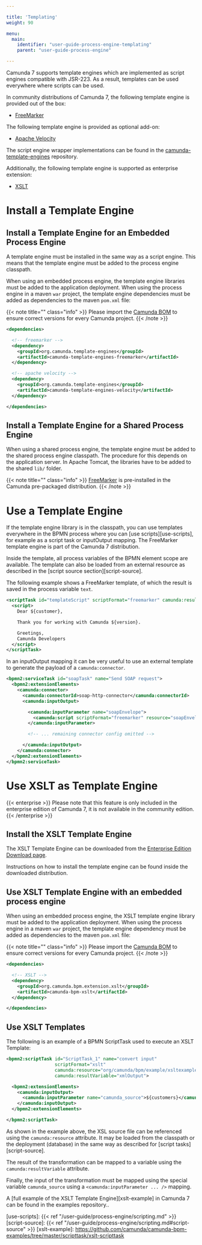 ```yaml
---

title: 'Templating'
weight: 90

menu:
  main:
    identifier: "user-guide-process-engine-templating"
    parent: "user-guide-process-engine"

---
```



Camunda 7 supports template engines which are implemented as script engines compatible with
JSR-223. As a result, templates can be used everywhere where scripts can be used.

In community distributions of Camunda 7, the following template engine is provided out of the
box:

* [FreeMarker][freemarker]

The following template engine is provided as optional add-on:

* [Apache Velocity][velocity]

The script engine wrapper implementations can be found in the
[camunda-template-engines][camunda-template-engines] repository.

Additionally, the following template engine is supported as enterprise extension:

* [XSLT](/enterprise/download/#additional-information)


# Install a Template Engine

## Install a Template Engine for an Embedded Process Engine

A template engine must be installed in the same way as a script engine. This means that the template
engine must be added to the process engine classpath.

When using an embedded process engine, the template engine libraries must be added to the
application deployment. When using the process engine in a maven `war` project, the template engine
dependencies must be added as dependencies to the maven `pom.xml` file:

{{< note title="" class="info" >}}
  Please import the [Camunda BOM](/get-started/apache-maven/) to ensure correct versions for every Camunda project.
{{< /note >}}

```xml
<dependencies>

  <!-- freemarker -->
  <dependency>
    <groupId>org.camunda.template-engines</groupId>
    <artifactId>camunda-template-engines-freemarker</artifactId>
  </dependency>

  <!-- apache velocity -->
  <dependency>
    <groupId>org.camunda.template-engines</groupId>
    <artifactId>camunda-template-engines-velocity</artifactId>
  </dependency>

</dependencies>
```


## Install a Template Engine for a Shared Process Engine

When using a shared process engine, the template engine must be added to the shared process engine
classpath. The procedure for this depends on the application server. In Apache Tomcat, the
libraries have to be added to the shared `lib/` folder.

{{< note title="" class="info" >}}
  [FreeMarker](http://freemarker.org/) is pre-installed in the Camunda pre-packaged distribution.
{{< /note >}}


# Use a Template Engine

If the template engine library is in the classpath, you can use templates everywhere in the BPMN
process where you can [use scripts][use-scripts], for example as a script task or inputOutput mapping.
The FreeMarker template engine is part of the Camunda 7 distribution.

Inside the template, all process variables of the BPMN element scope are available. The
template can also be loaded from an external resource as described in the [script source
section][script-source].

The following example shows a FreeMarker template, of which the result is saved in the process variable
`text`.

```xml
<scriptTask id="templateScript" scriptFormat="freemarker" camunda:resultVariable="text">
  <script>
    Dear ${customer},

    Thank you for working with Camunda ${version}.

    Greetings,
    Camunda Developers
  </script>
</scriptTask>
```

In an inputOutput mapping it can be very useful to use an external template to generate the
payload of a `camunda:connector`.

```xml
<bpmn2:serviceTask id="soapTask" name="Send SOAP request">
  <bpmn2:extensionElements>
    <camunda:connector>
      <camunda:connectorId>soap-http-connector</camunda:connectorId>
      <camunda:inputOutput>

        <camunda:inputParameter name="soapEnvelope">
          <camunda:script scriptFormat="freemarker" resource="soapEnvelope.ftl" />
        </camunda:inputParameter>

        <!-- ... remaining connector config omitted -->

      </camunda:inputOutput>
    </camunda:connector>
  </bpmn2:extensionElements>
</bpmn2:serviceTask>
```


# Use XSLT as Template Engine

{{< enterprise >}}
  Please note that this feature is only included in the enterprise edition of Camunda 7, it is not available in the community edition.
{{< /enterprise >}}


## Install the XSLT Template Engine

The XSLT Template Engine can be downloaded from the [Enterprise Edition Download page](/enterprise/download/#additional-information).

Instructions on how to install the template engine can be found inside the downloaded distribution.


## Use XSLT Template Engine with an embedded process engine

When using an embedded process engine, the XSLT template engine library must be added to the
application deployment. When using the process engine in a maven `war` project, the template engine
dependency must be added as dependencies to the maven `pom.xml` file:

{{< note title="" class="info" >}}
  Please import the [Camunda BOM](/get-started/apache-maven/) to ensure correct versions for every Camunda project.
{{< /note >}}

```xml
<dependencies>

  <!-- XSLT -->
  <dependency>
    <groupId>org.camunda.bpm.extension.xslt</groupId>
    <artifactId>camunda-bpm-xslt</artifactId>
  </dependency>

</dependencies>
```

## Use XSLT Templates

The following is an example of a BPMN ScriptTask used to execute an XSLT Template:

```xml
<bpmn2:scriptTask id="ScriptTask_1" name="convert input"
                  scriptFormat="xslt"
                  camunda:resource="org/camunda/bpm/example/xsltexample/example.xsl"
                  camunda:resultVariable="xmlOutput">

  <bpmn2:extensionElements>
    <camunda:inputOutput>
      <camunda:inputParameter name="camunda_source">${customers}</camunda:inputParameter>
    </camunda:inputOutput>
  </bpmn2:extensionElements>

</bpmn2:scriptTask>
```

As shown in the example above, the XSL source file can be referenced using the `camunda:resource`
attribute. It may be loaded from the classpath or the deployment (database) in the same way as
described for [script tasks][script-source].

The result of the transformation can be mapped to a variable using the `camunda:resultVariable`
attribute.

Finally, the input of the transformation must be mapped using the special variable `camunda_source`
using a `<camunda:inputParameter ... />` mapping.

A [full example of the XSLT Template Engine][xslt-example] in Camunda 7 can be found in the
examples repository..


[freemarker]: http://freemarker.org/
[velocity]: http://velocity.apache.org/
[camunda-template-engines]: https://github.com/camunda/camunda-template-engines-jsr223
[use-scripts]: {{< ref "/user-guide/process-engine/scripting.md" >}}
[script-source]: {{< ref "/user-guide/process-engine/scripting.md#script-source" >}}
[xslt-example]: https://github.com/camunda/camunda-bpm-examples/tree/master/scripttask/xslt-scripttask
